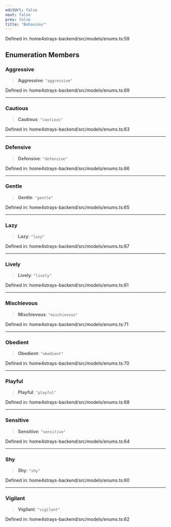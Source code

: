 ```yaml
---
editUrl: false
next: false
prev: false
title: "Behaviour"
---
```


Defined in: home4strays-backend/src/models/enums.ts:59

## Enumeration Members

### Aggressive

> **Aggressive**: `"aggressive"`

Defined in: home4strays-backend/src/models/enums.ts:69

***

### Cautious

> **Cautious**: `"cautious"`

Defined in: home4strays-backend/src/models/enums.ts:63

***

### Defensive

> **Defensive**: `"defensive"`

Defined in: home4strays-backend/src/models/enums.ts:66

***

### Gentle

> **Gentle**: `"gentle"`

Defined in: home4strays-backend/src/models/enums.ts:65

***

### Lazy

> **Lazy**: `"lazy"`

Defined in: home4strays-backend/src/models/enums.ts:67

***

### Lively

> **Lively**: `"lively"`

Defined in: home4strays-backend/src/models/enums.ts:61

***

### Mischievous

> **Mischievous**: `"mischievous"`

Defined in: home4strays-backend/src/models/enums.ts:71

***

### Obedient

> **Obedient**: `"obedient"`

Defined in: home4strays-backend/src/models/enums.ts:70

***

### Playful

> **Playful**: `"playful"`

Defined in: home4strays-backend/src/models/enums.ts:68

***

### Sensitive

> **Sensitive**: `"sensitive"`

Defined in: home4strays-backend/src/models/enums.ts:64

***

### Shy

> **Shy**: `"shy"`

Defined in: home4strays-backend/src/models/enums.ts:60

***

### Vigilant

> **Vigilant**: `"vigilant"`

Defined in: home4strays-backend/src/models/enums.ts:62

